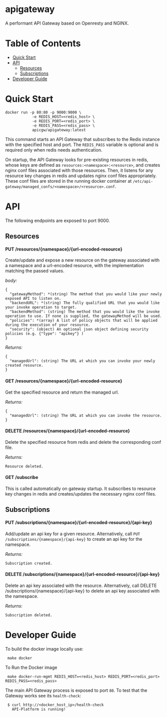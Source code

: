 apigateway
=============
A performant API Gateway based on Openresty and NGINX.

Table of Contents
=================

* [Quick Start](#quick-start)
* [API](#api)
  * [Resources](#resources)
  * [Subscriptions](#subscriptions)
* [Developer Guide](#developer-guide)


Quick Start
===========

```
docker run -p 80:80 -p 9000:9000 \
            -e REDIS_HOST=<redis_host> \
            -e REDIS_PORT=<redis_port> \
            -e REDIS_PASS=<redis_pass> \
            apicgw/apigateway:latest
```

This command starts an API Gateway that subscribes to the Redis instance with the specified host and port. The `REDIS_PASS` variable is optional and is required only when redis needs authentication. 

On startup, the API Gateway looks for pre-existing resources in redis, whose keys are defined as `resources:<namespace>:<resource>`, and creates nginx conf files associated with those resources. Then, it listens for any resource key changes in redis and updates nginx conf files appropriately. These conf files are stored in the running docker container at `/etc/api-gateway/managed_confs/<namespace>/<resource>.conf`.


API
==============
The following endpoints are exposed to port 9000.

## Resources
#### PUT /resources/{namespace}/{url-encoded-resource}
Create/update and expose a new resource on the gateway associated with a namespace and a url-encoded resource, with the implementation matching the passed values.

_body:_
```
{
  "gatewayMethod": *(string) The method that you would like your newly exposed API to listen on.
  "backendURL": *(string) The fully qualified URL that you would like your invoke operation to target.
  "backendMethod": (string) The method that you would like the invoke operation to use. If none is supplied, the gatewayMethod will be used.
  "policies": *(array) A list of policy objects that will be applied during the execution of your resource.
  "security": (object) An optional json object defining security policies (e.g. {"type": "apikey"} )
}
```
_Returns:_
```
{
  "managedUrl": (string) The URL at which you can invoke your newly created resource.
}
```

#### GET /resources/{namespace}/{url-encoded-resource}
Get the specified resource and return the managed url.

_Returns:_
```
{
  "managedUrl": (string) The URL at which you can invoke the resource.
}
```

#### DELETE /resources/{namespace}/{url-encoded-resource}
Delete the specified resource from redis and delete the corresponding conf file.

_Returns:_
```
Resource deleted.
```

#### GET /subscribe
This is called automatically on gateway startup. It subscribes to resource key changes in redis and creates/updates the necessary nginx conf files.


## Subscriptions
#### PUT /subscriptions/{namespace}/{url-encoded-resource}/{api-key}
Add/update an api key for a given resource. Alternatively, call `PUT /subscriptions/{namespace}/{api-key}` to create an api key for the namespace.

_Returns:_
```
Subscription created.
```

#### DELETE /subscriptions/{namespace}/{url-encoded-resource}/{api-key}
Delete an api key associated with the resource. Alternatively, call DELETE /subscriptions/{namespace}/{api-key} to delete an api key associated with the namespace.

_Returns:_
```
Subscription deleted.
```


Developer Guide
================

 To build the docker image locally use:
 ```
  make docker
 ```

 To Run the Docker image
 ```
  make docker-run-mgmt REDIS_HOST=<redis_host> REDIS_PORT=<redis_port> REDIS_PASS=<redis_pass>
 ```
 
 The main API Gateway process is exposed to port `80`. To test that the Gateway works see its `health-check`:
 ```
  $ curl http://<docker_host_ip>/health-check
    API-Platform is running!
 ```

